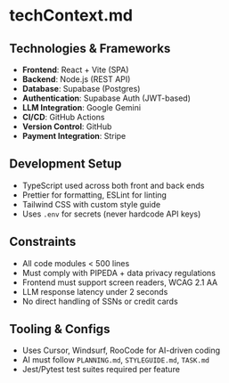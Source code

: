 # techContext.md

## Technologies & Frameworks
- **Frontend**: React + Vite (SPA)
- **Backend**: Node.js (REST API)
- **Database**: Supabase (Postgres)
- **Authentication**: Supabase Auth (JWT-based)
- **LLM Integration**: Google Gemini
- **CI/CD**: GitHub Actions
- **Version Control**: GitHub
- **Payment Integration**: Stripe

## Development Setup
- TypeScript used across both front and back ends
- Prettier for formatting, ESLint for linting
- Tailwind CSS with custom style guide
- Uses `.env` for secrets (never hardcode API keys)

## Constraints
- All code modules < 500 lines
- Must comply with PIPEDA + data privacy regulations
- Frontend must support screen readers, WCAG 2.1 AA
- LLM response latency under 2 seconds
- No direct handling of SSNs or credit cards

## Tooling & Configs
- Uses Cursor, Windsurf, RooCode for AI-driven coding
- AI must follow `PLANNING.md`, `STYLEGUIDE.md`, `TASK.md`
- Jest/Pytest test suites required per feature
